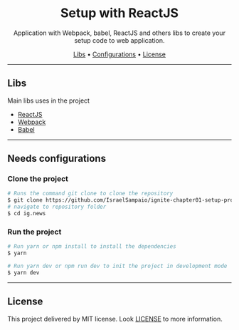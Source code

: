 <h1 align="center">
    Setup with ReactJS
</h1>
<p align="center">Application with Webpack, babel, ReactJS and others libs to create your setup code to web application.</p>

<p align="center">
 <a href="#libs">Libs</a> •
 <a href="#needs-configurations">Configurations</a> •
 <a href="#license">License</a>
</p>

---

## Libs

Main libs uses in the project

- [ReactJS](https://reactjs.org/)
- [Webpack](https://webpack.js.org/)
- [Babel](https://babeljs.io/)

---

## Needs configurations

### **Clone the project**

```bash
# Runs the command git clone to clone the repository
$ git clone https://github.com/IsraelSampaio/ignite-chapter01-setup-project.git
# navigate to repository folder
$ cd ig.news
```

### **Run the project**

```bash
# Run yarn or npm install to install the dependencies
$ yarn

# Run yarn dev or npm run dev to init the project in development mode
$ yarn dev

```

---

## License

This project delivered by MIT license. Look [LICENSE](LICENSE) to more information.